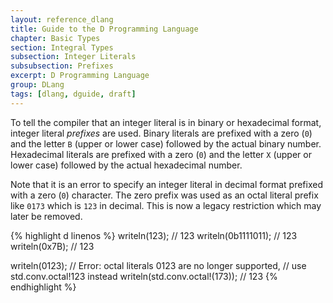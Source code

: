 ```yaml
---
layout: reference_dlang
title: Guide to the D Programming Language
chapter: Basic Types
section: Integral Types
subsection: Integer Literals
subsubsection: Prefixes
excerpt: D Programming Language
group: DLang
tags: [dlang, dguide, draft]
---
```


To tell the compiler that an integer literal is in binary or hexadecimal format, integer literal _prefixes_ are used.
Binary literals are prefixed with a zero (`0`) and the letter `B` (upper or lower case) followed by the actual binary number.
Hexadecimal literals are prefixed with a zero (`0`) and the letter `X` (upper or lower case) followed by the actual hexadecimal number.

Note that it is an error to specify an integer literal in decimal format prefixed with a zero (`0`) character.
The zero prefix was used as an octal literal prefix like `0173` which is `123` in decimal.
This is now a legacy restriction which may later be removed.

{% highlight d linenos %}
writeln(123);                       // 123
writeln(0b1111011);                 // 123
writeln(0x7B);                      // 123

writeln(0123);                      // Error: octal literals 0123 are no longer supported,
                                    //        use std.conv.octal!123 instead
writeln(std.conv.octal!(173));      // 123
{% endhighlight %}

